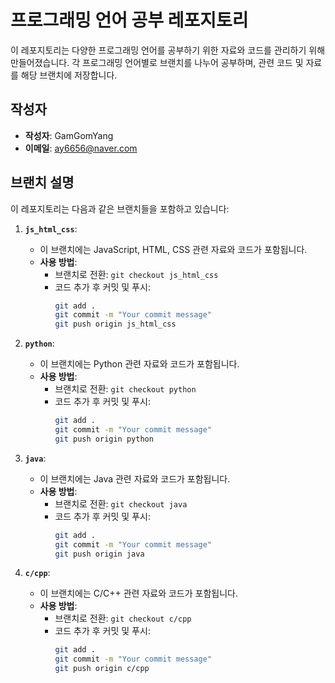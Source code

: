 # 프로그래밍 언어 공부 레포지토리

이 레포지토리는 다양한 프로그래밍 언어를 공부하기 위한 자료와 코드를 관리하기 위해 만들어졌습니다. 각 프로그래밍 언어별로 브랜치를 나누어 공부하며, 관련 코드 및 자료를 해당 브랜치에 저장합니다.

## 작성자

- **작성자**: GamGomYang
- **이메일**: ay6656@naver.com

## 브랜치 설명

이 레포지토리는 다음과 같은 브랜치들을 포함하고 있습니다:

1. **`js_html_css`**: 
   - 이 브랜치에는 JavaScript, HTML, CSS 관련 자료와 코드가 포함됩니다.
   - **사용 방법**: 
     - 브랜치로 전환: `git checkout js_html_css`
     - 코드 추가 후 커밋 및 푸시: 
       ```sh
       git add .
       git commit -m "Your commit message"
       git push origin js_html_css
       ```

2. **`python`**:
   - 이 브랜치에는 Python 관련 자료와 코드가 포함됩니다.
   - **사용 방법**:
     - 브랜치로 전환: `git checkout python`
     - 코드 추가 후 커밋 및 푸시:
       ```sh
       git add .
       git commit -m "Your commit message"
       git push origin python
       ```

3. **`java`**:
   - 이 브랜치에는 Java 관련 자료와 코드가 포함됩니다.
   - **사용 방법**:
     - 브랜치로 전환: `git checkout java`
     - 코드 추가 후 커밋 및 푸시:
       ```sh
       git add .
       git commit -m "Your commit message"
       git push origin java
       ```

4. **`c/cpp`**:
   - 이 브랜치에는 C/C++ 관련 자료와 코드가 포함됩니다.
   - **사용 방법**:
     - 브랜치로 전환: `git checkout c/cpp`
     - 코드 추가 후 커밋 및 푸시:
       ```sh
       git add .
       git commit -m "Your commit message"
       git push origin c/cpp
       ```
